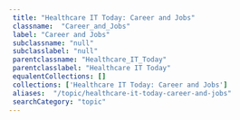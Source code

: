 ```yaml
--- 
 title: "Healthcare IT Today: Career and Jobs" 
 classname:  "Career_and_Jobs" 
 label: "Career and Jobs" 
 subclassname: "null" 
 subclasslabel: "null" 
 parentclassname: "Healthcare_IT_Today" 
 parentclasslabel: "Healthcare IT Today" 
 equalentCollections: [] 
 collections: ['Healthcare IT Today: Career and Jobs']
 aliases:  "/topic/healthcare-it-today-career-and-jobs"  
 searchCategory: "topic" 
---
```

